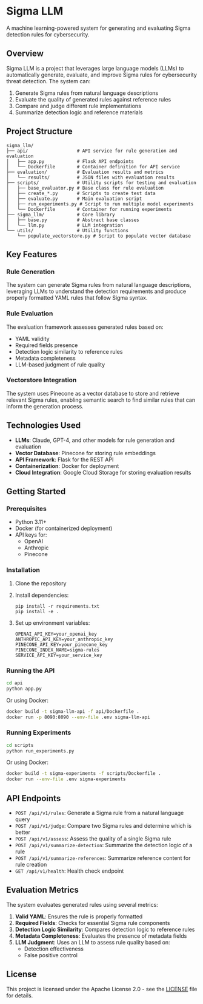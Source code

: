 # Sigma LLM

A machine learning-powered system for generating and evaluating Sigma detection rules for cybersecurity.

## Overview

Sigma LLM is a project that leverages large language models (LLMs) to automatically generate, evaluate, and improve Sigma rules for cybersecurity threat detection. The system can:

1. Generate Sigma rules from natural language descriptions
2. Evaluate the quality of generated rules against reference rules
3. Compare and judge different rule implementations
4. Summarize detection logic and reference materials

## Project Structure

```
sigma_llm/
├── api/                  # API service for rule generation and evaluation
│   ├── app.py            # Flask API endpoints
│   └── Dockerfile        # Container definition for API service
├── evaluation/           # Evaluation results and metrics
│   └── results/          # JSON files with evaluation results
├── scripts/              # Utility scripts for testing and evaluation
│   ├── base_evaluator.py # Base class for rule evaluation
│   ├── create_*.py       # Scripts to create test data
│   ├── evaluate.py       # Main evaluation script
│   ├── run_experiments.py # Script to run multiple model experiments
│   └── Dockerfile        # Container for running experiments
├── sigma_llm/            # Core library
│   ├── base.py           # Abstract base classes
│   └── llm.py            # LLM integration
└── utils/                # Utility functions
    └── populate_vectorstore.py # Script to populate vector database
```

## Key Features

### Rule Generation

The system can generate Sigma rules from natural language descriptions, leveraging LLMs to understand the detection requirements and produce properly formatted YAML rules that follow Sigma syntax.

### Rule Evaluation

The evaluation framework assesses generated rules based on:
- YAML validity
- Required fields presence
- Detection logic similarity to reference rules
- Metadata completeness
- LLM-based judgment of rule quality

### Vectorstore Integration

The system uses Pinecone as a vector database to store and retrieve relevant Sigma rules, enabling semantic search to find similar rules that can inform the generation process.

## Technologies Used

- **LLMs**: Claude, GPT-4, and other models for rule generation and evaluation
- **Vector Database**: Pinecone for storing rule embeddings
- **API Framework**: Flask for the REST API
- **Containerization**: Docker for deployment
- **Cloud Integration**: Google Cloud Storage for storing evaluation results

## Getting Started

### Prerequisites

- Python 3.11+
- Docker (for containerized deployment)
- API keys for:
  - OpenAI
  - Anthropic
  - Pinecone

### Installation

1. Clone the repository
2. Install dependencies:
   ```
   pip install -r requirements.txt
   pip install -e .
   ```

3. Set up environment variables:
   ```
   OPENAI_API_KEY=your_openai_key
   ANTHROPIC_API_KEY=your_anthropic_key
   PINECONE_API_KEY=your_pinecone_key
   PINECONE_INDEX_NAME=sigma-rules
   SERVICE_API_KEY=your_service_key
   ```

### Running the API

```bash
cd api
python app.py
```

Or using Docker:

```bash
docker build -t sigma-llm-api -f api/Dockerfile .
docker run -p 8090:8090 --env-file .env sigma-llm-api
```

### Running Experiments

```bash
cd scripts
python run_experiments.py
```

Or using Docker:

```bash
docker build -t sigma-experiments -f scripts/Dockerfile .
docker run --env-file .env sigma-experiments
```

## API Endpoints

- `POST /api/v1/rules`: Generate a Sigma rule from a natural language query
- `POST /api/v1/judge`: Compare two Sigma rules and determine which is better
- `POST /api/v1/assess`: Assess the quality of a single Sigma rule
- `POST /api/v1/summarize-detection`: Summarize the detection logic of a rule
- `POST /api/v1/summarize-references`: Summarize reference content for rule creation
- `GET /api/v1/health`: Health check endpoint

## Evaluation Metrics

The system evaluates generated rules using several metrics:

1. **Valid YAML**: Ensures the rule is properly formatted
2. **Required Fields**: Checks for essential Sigma rule components
3. **Detection Logic Similarity**: Compares detection logic to reference rules
4. **Metadata Completeness**: Evaluates the presence of metadata fields
5. **LLM Judgment**: Uses an LLM to assess rule quality based on:
   - Detection effectiveness
   - False positive control

## License

This project is licensed under the Apache License 2.0 - see the [LICENSE](LICENSE) file for details.

